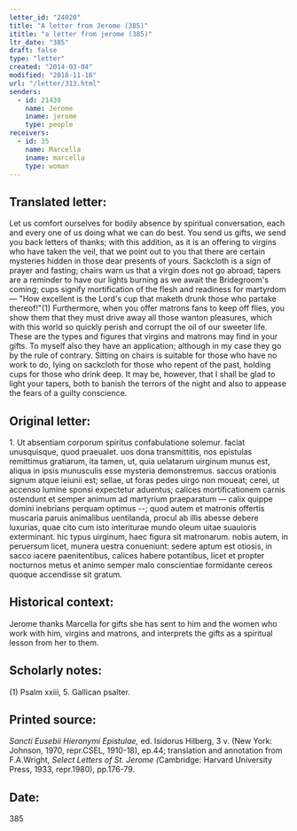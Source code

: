 ```yaml
---
letter_id: "24020"
title: "A letter from Jerome (385)"
ititle: "a letter from jerome (385)"
ltr_date: "385"
draft: false
type: "letter"
created: "2014-03-04"
modified: "2018-11-16"
url: "/letter/313.html"
senders:
  - id: 21430
    name: Jerome
    iname: jerome
    type: people
receivers:
  - id: 35
    name: Marcella
    iname: marcella
    type: woman
---
```

<h2> Translated letter:</h2>Let us comfort ourselves for bodily absence by spiritual conversation, each and every one of us doing what we can do best. You send us gifts, we send you back letters of thanks; with this addition, as it is an offering to virgins who have taken the veil, that we point out to you that there are certain mysteries hidden in those dear presents of yours. Sackcloth is a sign of prayer and fasting; chairs warn us that a virgin does not go abroad; tapers are a reminder to have our lights burning as we await the Bridegroom's coming; cups signify mortification of the flesh and readiness for martyrdom — "How excellent is the Lord's cup that maketh drunk those who partake thereof!"(1) Furthermore, when you offer matrons fans to keep off flies, you show them that they must drive away all those wanton pleasures, which with this world so quickly perish and corrupt the oil of our sweeter life. These are the types and figures that virgins and matrons may find in your gifts. To myself also they have an application; although in my case they go by the rule of contrary. Sitting on chairs is suitable for those who have no work to do, Iying on sackcloth for those who repent of the past, holding cups for those who drink deep. It may be, however, that I shall be glad to light your tapers, both to banish the terrors of the night and also to appease the fears of a guilty conscience.
<h2 class="mt-4"> Original letter:</h2>1. Ut absentiam corporum spiritus confabulatione solemur. faciat unusquisque, quod praeualet. uos dona transmittitis, nos epistulas remittimus gratiarum, ita tamen, ut, quia uelatarum uirginum munus est, aliqua in ipsis munusculis esse mysteria demonstremus. saccus orationis signum atque ieiunii est; sellae, ut foras pedes uirgo non moueat; cerei, ut accenso lumine sponsi expectetur   aduentus; calices mortificationem carnis ostendunt et semper animum ad martyrium praeparatum — calix quippe domini inebrians perquam optimus --; quod autem et matronis offertis muscaria paruis animalibus uentilanda, procul ab illis abesse debere luxurias, quae cito cum isto interiturae mundo oleum uitae suauioris exterminant. hic typus uirginum, haec figura sit matronarum. nobis autem, in peruersum licet, munera uestra conueniunt: sedere aptum est otiosis, in sacco iacere paenitentibus, calices habere potantibus, licet et propter nocturnos metus et animo semper malo conscientiae formidante cereos quoque accendisse sit gratum.
<h2 class="mt-4"> Historical context:</h2>Jerome thanks Marcella for gifts she has sent to him and the women who work with him, virgins and matrons, and interprets the gifts as a spiritual lesson from her to them.
<h2 class="mt-4"> Scholarly notes:</h2>(1) Psalm xxiii, 5.  Gallican psalter.
<h2 class="mt-4"> Printed source:</h2><p><em>Sancti Eusebii Hieronymi Epistulae,</em> ed. Isidorus Hilberg, 3 v. (New York: Johnson, 1970, repr.CSEL, 1910-18), ep.44; translation and annotation from F.A.Wright,<em> Select Letters of St. Jerome (</em>Cambridge: Harvard University Press, 1933, repr.1980), pp.176-79.</p><h2 class="mt-4"> Date:</h2>385
